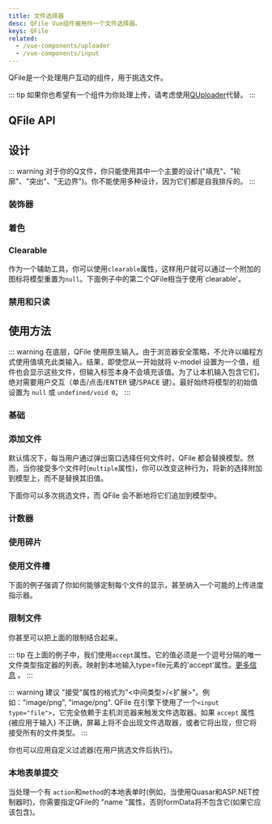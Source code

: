```yaml
---
title: 文件选择器
desc: QFile Vue组件被用作一个文件选择器。
keys: QFile
related:
  - /vue-components/uploader
  - /vue-components/input
---
```


QFile是一个处理用户互动的组件，用于挑选文件。

::: tip
如果你也希望有一个组件为你处理上传，请考虑使用[QUploader](/vue-components/uploader)代替。
:::

## QFile API

<doc-api file="QFile" />

## 设计

::: warning
对于你的Q文件，你只能使用其中一个主要的设计("填充"、"轮廓"、"突出"、"无边界")。你不能使用多种设计，因为它们都是自我排斥的。
:::

<doc-example title="设计概述" file="QFile/DesignOverview" />

### 装饰器

<doc-example title="装饰器" file="QFile/Decorators" />

### 着色

<doc-example title="着色" file="QFile/Coloring" />

### Clearable
作为一个辅助工具，你可以使用`clearable`属性，这样用户就可以通过一个附加的图标将模型重置为`null`。下面例子中的第二个QFile相当于使用`clearable'。

<doc-example title="可清除" file="QFile/Clearable" />

### 禁用和只读

<doc-example title="禁用和只读" file="QFile/DisableReadonly" />

## 使用方法

::: warning
在底层，QFile 使用原生输入。由于浏览器安全策略，不允许以编程方式使用值填充此类输入。结果，即使您从一开始就将 v-model 设置为一个值，组件也会显示这些文件，但输入标签本身不会填充该值。为了让本机输入包含它们，绝对需要用户交互（单击/点击/<kbd>ENTER</kbd> 键/<kbd>SPACE</kbd> 键）。最好始终将模型的初始值设置为 `null` 或 `undefined/void 0`。
:::

### 基础

<doc-example title="单个文件" file="QFile/BasicSingle" />

<doc-example title="多个文件" file="QFile/BasicMultiple" />

### 添加文件

默认情况下，每当用户通过弹出窗口选择任何文件时，QFile 都会替换模型。然而，当你接受多个文件时(`multiple`属性)，你可以改变这种行为，将新的选择附加到模型上，而不是替换其旧值。

下面你可以多次挑选文件，而 QFile 会不断地将它们追加到模型中。

<doc-example title="追加文件" file="QFile/AppendingFiles" />

### 计数器

<doc-example title="基本计数器" file="QFile/CounterBasic" />

<doc-example title="计数器的标签" file="QFile/CounterLabel" />

### 使用碎片

<doc-example title="使用碎片" file="QFile/WithChips" />

### 使用文件槽

下面的例子强调了你如何能够定制每个文件的显示，甚至纳入一个可能的上传进度指示器。

<doc-example title="有进度指示器" file="QFile/WithProgress" />

### 限制文件

<doc-example title="基本限制" file="QFile/RestrictionBasic" />

你甚至可以把上面的限制结合起来。

::: tip
在上面的例子中，我们使用`accept`属性。它的值必须是一个逗号分隔的唯一文件类型指定器的列表。映射到本地输入type=file元素的'accept'属性。[更多信息](https://developer.mozilla.org/en-US/docs/Web/HTML/Element/input/file#Unique_file_type_specifiers) 。
:::

::: warning
建议 "接受"属性的格式为"<中间类型>/<扩展>"。例如："image/png", "image/png". QFile 在引擎下使用了一个`<input type="file">`，它完全依赖于主机浏览器来触发文件选取器。如果 `accept` 属性 (被应用于输入) 不正确，屏幕上将不会出现文件选取器，或者它将出现，但它将接受所有的文件类型。
:::

你也可以应用自定义过滤器(在用户挑选文件后执行)。

<doc-example title="过滤器" file="QFile/RestrictionFilter" />


### 本地表单提交

当处理一个有 `action`和`method`的本地表单时(例如，当使用Quasar和ASP.NET控制器时)，你需要指定QFile的 "name "属性，否则formData将不包含它(如果它应该包含)。

<doc-example title="本地表单" file="QFile/NativeForm" />

